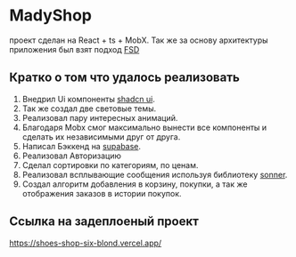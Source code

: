 # MadyShop
проект сделан на React + ts + MobX. Так же за основу архитектуры приложения был взят подход [FSD](https://feature-sliced.design/docs/get-started/overview)
## Кратко о том что удалось реализовать
1. Внедрил Ui компоненты [shadcn ui](https://ui.shadcn.com/).
2. Так же создал две световые темы.
3. Реализовал пару интересных анимаций.
4. Благодаря Mobx смог максимально вынести все компоненты и сделать их независимыми друг от друга.
5. Написал Бэккенд на [supabase](https://supabase.com/). 
6. Реализовал Авторизацию
7. Сделал сортировки по категориям, по ценам.
8. Реализовал всплывающие сообщения используя библиотеку [sonner](https://sonner.emilkowal.ski/).
9. Создал алгоритм добавления в корзину, покупки, а так же отображения заказов в истории покупок.

## Ссылка на задеплоеный проект
https://shoes-shop-six-blond.vercel.app/
